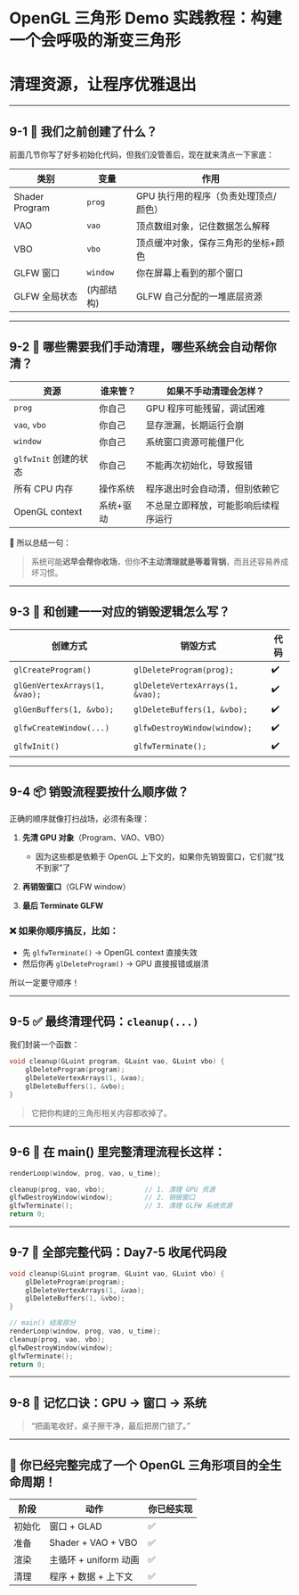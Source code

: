 # OpenGL 三角形 Demo 实践教程：构建一个会呼吸的渐变三角形

# 清理资源，让程序优雅退出

---

## 9-1 🧠 我们之前创建了什么？

前面几节你写了好多初始化代码，但我们没管善后，现在就来清点一下家底：

| 类别             | 变量       | 作用                    |
| -------------- | -------- | --------------------- |
| Shader Program | `prog`   | GPU 执行用的程序（负责处理顶点/颜色） |
| VAO            | `vao`    | 顶点数组对象，记住数据怎么解释       |
| VBO            | `vbo`    | 顶点缓冲对象，保存三角形的坐标+颜色    |
| GLFW 窗口        | `window` | 你在屏幕上看到的那个窗口          |
| GLFW 全局状态      | (内部结构)   | GLFW 自己分配的一堆底层资源      |

---

## 9-2 🤔 哪些需要我们手动清理，哪些系统会自动帮你清？

| 资源               | 谁来管？  | 如果不手动清理会怎样？        |
| ---------------- | ----- | ------------------ |
| `prog`           | 你自己   | GPU 程序可能残留，调试困难    |
| `vao`, `vbo`     | 你自己   | 显存泄漏，长期运行会崩        |
| `window`         | 你自己   | 系统窗口资源可能僵尸化        |
| `glfwInit` 创建的状态 | 你自己   | 不能再次初始化，导致报错       |
| 所有 CPU 内存        | 操作系统  | 程序退出时会自动清，但别依赖它    |
| OpenGL context   | 系统+驱动 | 不总是立即释放，可能影响后续程序运行 |

🧠 所以总结一句：

> 系统可能**迟早会帮你收场**，但你**不主动清理就是等着背锅**，而且还容易养成坏习惯。

---

## 9-3 🔄 和创建一一对应的销毁逻辑怎么写？

| 创建方式                          | 销毁方式                             | 代码 |
| ----------------------------- | -------------------------------- | -- |
| `glCreateProgram()`           | `glDeleteProgram(prog);`         | ✔️ |
| `glGenVertexArrays(1, &vao);` | `glDeleteVertexArrays(1, &vao);` | ✔️ |
| `glGenBuffers(1, &vbo);`      | `glDeleteBuffers(1, &vbo);`      | ✔️ |
| `glfwCreateWindow(...)`       | `glfwDestroyWindow(window);`     | ✔️ |
| `glfwInit()`                  | `glfwTerminate();`               | ✔️ |

---

## 9-4 📦 销毁流程要按什么顺序做？

正确的顺序就像打扫战场，必须有条理：

1. **先清 GPU 对象**（Program、VAO、VBO）

   * 因为这些都是依赖于 OpenGL 上下文的，如果你先销毁窗口，它们就“找不到家”了
2. **再销毁窗口**（GLFW window）
3. **最后 Terminate GLFW**

### ❌ 如果你顺序搞反，比如：

* 先 `glfwTerminate()` → OpenGL context 直接失效
* 然后你再 `glDeleteProgram()` → GPU 直接报错或崩溃

所以一定要守顺序！

---

## 9-5 ✅ 最终清理代码：`cleanup(...)`

我们封装一个函数：

```cpp
void cleanup(GLuint program, GLuint vao, GLuint vbo) {
    glDeleteProgram(program);
    glDeleteVertexArrays(1, &vao);
    glDeleteBuffers(1, &vbo);
}
```

> 它把你构建的三角形相关内容都收掉了。

---

## 9-6 🧱 在 main() 里完整清理流程长这样：

```cpp
renderLoop(window, prog, vao, u_time);

cleanup(prog, vao, vbo);          // 1. 清理 GPU 资源
glfwDestroyWindow(window);        // 2. 销毁窗口
glfwTerminate();                  // 3. 清理 GLFW 系统资源
return 0;
```

---

## 9-7 📄 全部完整代码：Day7-5 收尾代码段

```cpp
void cleanup(GLuint program, GLuint vao, GLuint vbo) {
    glDeleteProgram(program);
    glDeleteVertexArrays(1, &vao);
    glDeleteBuffers(1, &vbo);
}

// main() 结尾部分
renderLoop(window, prog, vao, u_time);
cleanup(prog, vao, vbo);
glfwDestroyWindow(window);
glfwTerminate();
return 0;
```

---

## 9-8 🧠 记忆口诀：GPU → 窗口 → 系统

> “把画笔收好，桌子擦干净，最后把房门锁了。”

---

## 🎉 你已经完整完成了一个 OpenGL 三角形项目的全生命周期！

| 阶段  | 动作                 | 你已经实现 |
| --- | ------------------ | ----- |
| 初始化 | 窗口 + GLAD          | ✅     |
| 准备  | Shader + VAO + VBO | ✅     |
| 渲染  | 主循环 + uniform 动画   | ✅     |
| 清理  | 程序 + 数据 + 上下文      | ✅     |
